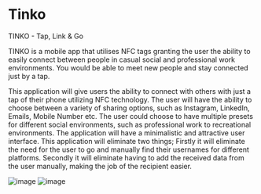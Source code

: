 # Tinko
TINKO - Tap, Link & Go

TINKO is a mobile app that utilises NFC tags granting the user the ability to easily connect between people in casual social and professional work environments.
You would be able to meet new people and stay connected just by a tap.

This application will give users the ability to connect with others with just a tap of their
phone utilizing NFC technology. The user will have the ability to choose between a variety of
sharing options, such as Instagram, LinkedIn, Emails, Mobile Number etc. The user could
choose to have multiple presets for different social environments, such as professional work
to recreational environments. The application will have a minimalistic and attractive user
interface. This application will eliminate two things; Firstly it will eliminate the need for the
user to go and manually find their usernames for different platforms. Secondly it will
eliminate having to add the received data from the user manually, making the job of the
recipient easier.

![image](https://user-images.githubusercontent.com/59375245/189759884-c50458fb-ad4b-413b-b6c1-222c9a793f35.png) ![image](https://user-images.githubusercontent.com/59375245/189759790-1837bb9b-c4bb-4b7b-8053-6f81b70c6a32.png)
